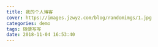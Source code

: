 ```yaml
---
title: 我的个人博客
cover: https://images.jzwyz.com/blog/randomimgs/1.jpg
categories: demo
tags: 随便写写
date: 2018-11-04 16:53:40
---
```

